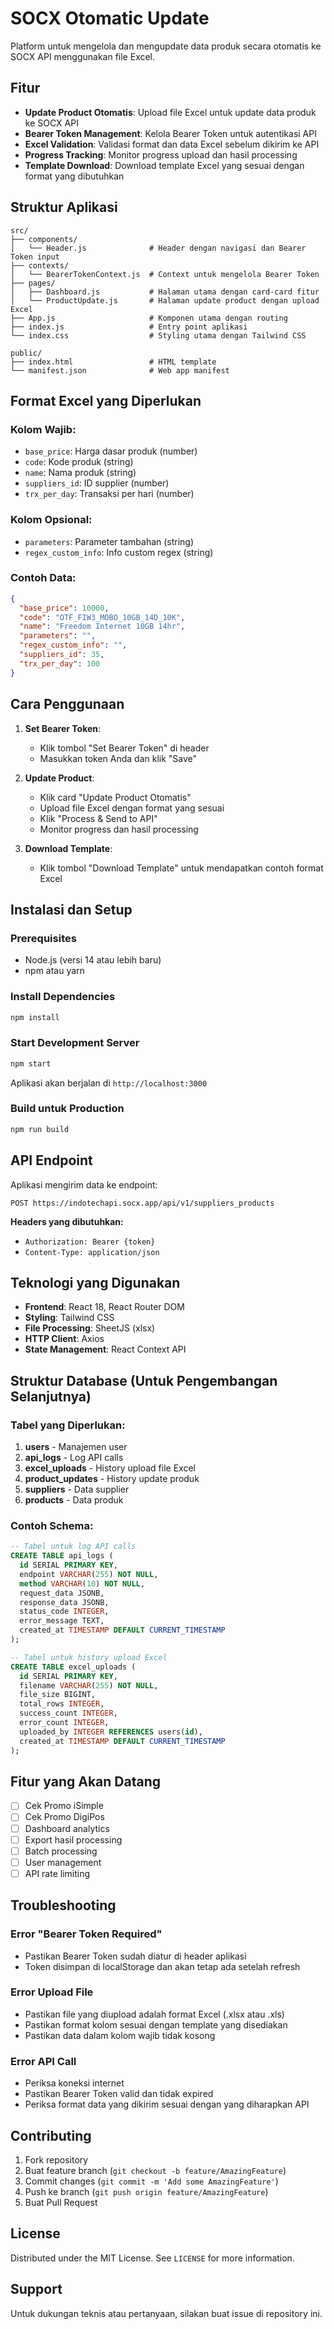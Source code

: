 # SOCX Otomatic Update

Platform untuk mengelola dan mengupdate data produk secara otomatis ke SOCX API menggunakan file Excel.

## Fitur

- **Update Product Otomatis**: Upload file Excel untuk update data produk ke SOCX API
- **Bearer Token Management**: Kelola Bearer Token untuk autentikasi API
- **Excel Validation**: Validasi format dan data Excel sebelum dikirim ke API
- **Progress Tracking**: Monitor progress upload dan hasil processing
- **Template Download**: Download template Excel yang sesuai dengan format yang dibutuhkan

## Struktur Aplikasi

```
src/
├── components/
│   └── Header.js              # Header dengan navigasi dan Bearer Token input
├── contexts/
│   └── BearerTokenContext.js  # Context untuk mengelola Bearer Token
├── pages/
│   ├── Dashboard.js           # Halaman utama dengan card-card fitur
│   └── ProductUpdate.js       # Halaman update product dengan upload Excel
├── App.js                     # Komponen utama dengan routing
├── index.js                   # Entry point aplikasi
└── index.css                  # Styling utama dengan Tailwind CSS

public/
├── index.html                 # HTML template
└── manifest.json              # Web app manifest
```

## Format Excel yang Diperlukan

### Kolom Wajib:
- `base_price`: Harga dasar produk (number)
- `code`: Kode produk (string)
- `name`: Nama produk (string)
- `suppliers_id`: ID supplier (number)
- `trx_per_day`: Transaksi per hari (number)

### Kolom Opsional:
- `parameters`: Parameter tambahan (string)
- `regex_custom_info`: Info custom regex (string)

### Contoh Data:
```json
{
  "base_price": 10000,
  "code": "OTF_FIW3_MOBO_10GB_14D_10K",
  "name": "Freedom Internet 10GB 14hr",
  "parameters": "",
  "regex_custom_info": "",
  "suppliers_id": 35,
  "trx_per_day": 100
}
```

## Cara Penggunaan

1. **Set Bearer Token**:
   - Klik tombol "Set Bearer Token" di header
   - Masukkan token Anda dan klik "Save"

2. **Update Product**:
   - Klik card "Update Product Otomatis"
   - Upload file Excel dengan format yang sesuai
   - Klik "Process & Send to API"
   - Monitor progress dan hasil processing

3. **Download Template**:
   - Klik tombol "Download Template" untuk mendapatkan contoh format Excel

## Instalasi dan Setup

### Prerequisites
- Node.js (versi 14 atau lebih baru)
- npm atau yarn

### Install Dependencies
```bash
npm install
```

### Start Development Server
```bash
npm start
```

Aplikasi akan berjalan di `http://localhost:3000`

### Build untuk Production
```bash
npm run build
```

## API Endpoint

Aplikasi mengirim data ke endpoint:
```
POST https://indotechapi.socx.app/api/v1/suppliers_products
```

**Headers yang dibutuhkan:**
- `Authorization: Bearer {token}`
- `Content-Type: application/json`

## Teknologi yang Digunakan

- **Frontend**: React 18, React Router DOM
- **Styling**: Tailwind CSS
- **File Processing**: SheetJS (xlsx)
- **HTTP Client**: Axios
- **State Management**: React Context API

## Struktur Database (Untuk Pengembangan Selanjutnya)

### Tabel yang Diperlukan:

1. **users** - Manajemen user
2. **api_logs** - Log API calls
3. **excel_uploads** - History upload file Excel
4. **product_updates** - History update produk
5. **suppliers** - Data supplier
6. **products** - Data produk

### Contoh Schema:

```sql
-- Tabel untuk log API calls
CREATE TABLE api_logs (
  id SERIAL PRIMARY KEY,
  endpoint VARCHAR(255) NOT NULL,
  method VARCHAR(10) NOT NULL,
  request_data JSONB,
  response_data JSONB,
  status_code INTEGER,
  error_message TEXT,
  created_at TIMESTAMP DEFAULT CURRENT_TIMESTAMP
);

-- Tabel untuk history upload Excel
CREATE TABLE excel_uploads (
  id SERIAL PRIMARY KEY,
  filename VARCHAR(255) NOT NULL,
  file_size BIGINT,
  total_rows INTEGER,
  success_count INTEGER,
  error_count INTEGER,
  uploaded_by INTEGER REFERENCES users(id),
  created_at TIMESTAMP DEFAULT CURRENT_TIMESTAMP
);
```

## Fitur yang Akan Datang

- [ ] Cek Promo iSimple
- [ ] Cek Promo DigiPos
- [ ] Dashboard analytics
- [ ] Export hasil processing
- [ ] Batch processing
- [ ] User management
- [ ] API rate limiting

## Troubleshooting

### Error "Bearer Token Required"
- Pastikan Bearer Token sudah diatur di header aplikasi
- Token disimpan di localStorage dan akan tetap ada setelah refresh

### Error Upload File
- Pastikan file yang diupload adalah format Excel (.xlsx atau .xls)
- Pastikan format kolom sesuai dengan template yang disediakan
- Pastikan data dalam kolom wajib tidak kosong

### Error API Call
- Periksa koneksi internet
- Pastikan Bearer Token valid dan tidak expired
- Periksa format data yang dikirim sesuai dengan yang diharapkan API

## Contributing

1. Fork repository
2. Buat feature branch (`git checkout -b feature/AmazingFeature`)
3. Commit changes (`git commit -m 'Add some AmazingFeature'`)
4. Push ke branch (`git push origin feature/AmazingFeature`)
5. Buat Pull Request

## License

Distributed under the MIT License. See `LICENSE` for more information.

## Support

Untuk dukungan teknis atau pertanyaan, silakan buat issue di repository ini.
